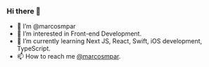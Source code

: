 ### Hi there 👋

- 👋 I’m @marcosmpar
- 👀 I’m interested in Front-end Development.
- 🌱 I’m currently learning Next JS, React, Swift, iOS development, TypeScript.
- 📫 How to reach me [@marcosmpar](https://www.linkedin.com/in/marcosmpar/).

<!---
ctlmalves/ctlmalves is a ✨ special ✨ repository because its `README.md` (this file) appears on your GitHub profile.
You can click the Preview link to take a look at your changes.
--->
